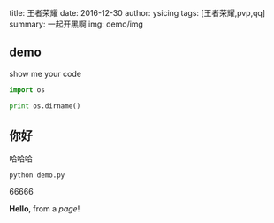 title: 王者荣耀
date: 2016-12-30
author: ysicing
tags: [王者荣耀,pvp,qq]
summary: 一起开黑啊
img: demo/img

## demo
show me your code


```python
import os

print os.dirname()
```

## 你好

哈哈哈

    python demo.py
    
66666

**Hello**, from a *page*!
